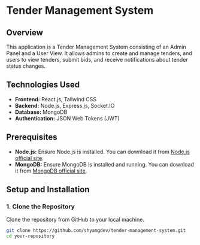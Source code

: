 # Tender Management System

## Overview

This application is a Tender Management System consisting of an Admin Panel and a User View. It allows admins to create and manage tenders, and users to view tenders, submit bids, and receive notifications about tender status changes.

## Technologies Used

- **Frontend:** React.js, Tailwind CSS
- **Backend:** Node.js, Express.js, Socket.IO
- **Database:** MongoDB
- **Authentication:** JSON Web Tokens (JWT)

## Prerequisites

- **Node.js:** Ensure Node.js is installed. You can download it from [Node.js official site](https://nodejs.org/).
- **MongoDB:** Ensure MongoDB is installed and running. You can download it from [MongoDB official site](https://www.mongodb.com/try/download/community).

## Setup and Installation

### 1. Clone the Repository

Clone the repository from GitHub to your local machine.

```bash
git clone https://github.com/shyamgdev/tender-management-system.git
cd your-repository
```
